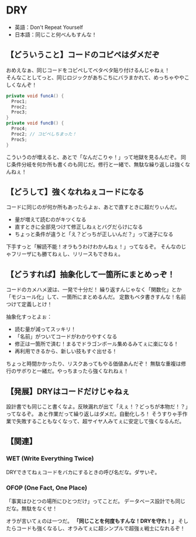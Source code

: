 # DRY

- 英語：Don't Repeat Yourself  
- 日本語：同じこと何べんもすんな！

## 【どういうこと】コードのコピペはダメだぞ

おめえなぁ、同じコードをコピペしてベタベタ貼り付けるんじゃねぇ！  
そんなことしてっと、同じロジックがあちこちにバラまかれて、めっちゃややこしくなんぞ！

```java
private void funcA() {
  Proc1;
  Proc2;
  Proc3;
}
private void funcB() {
  Proc4;
  Proc2; // コピペしちまった！
  Proc5;
}
````

こういうのが増えると、あとで「なんだこりゃ！」って地獄を見るんだぞ。
同じ条件分岐を何か所も書くのも同じだ。修行と一緒で、無駄な繰り返しは強くなんねぇ！

## 【どうして】強くなれねぇコードになる

コードに同じのが何か所もあったらよぉ、あとで直すときに超だりぃんだ。

* 量が増えて読むのがキツくなる
* 直すときに全部見つけて修正しねぇとバグだらけになる
* ちょっと条件が違うと「え？どっちが正しいんだ？」って迷子になる

下手すっと「解読不能！オラもうわけわかんねぇ！」ってなるぞ。
そんなのじゃフリーザにも勝てねぇし、リリースもできねぇ。

## 【どうすれば】抽象化して一箇所にまとめっぞ！

コードのカメハメ波は、一発で十分だ！
繰り返すんじゃなく「関数化」とか「モジュール化」して、一箇所にまとめるんだ。
定数もベタ書きすんな！名前つけて定義しとけ！

抽象化すっとよぉ：

* 読む量が減ってスッキリ！
* 「名前」がついてコードがわかりやすくなる
* 修正は一箇所で済む！まるでドラゴンボール集めるみてぇに楽になる！
* 再利用できるから、新しい技もすぐ出せる！

ちょっと時間かかったり、リスクあってもやる価値あんだぞ！
無駄な重複は修行のサボりと一緒だ。やっちまったら強くなれねぇ！

## 【発展】DRYはコードだけじゃねぇ

設計書でも同じこと書くなよ。反映漏れが出て「えぇ！？どっちが本物だ！？」ってなるぞ。
あと作業だって繰り返しはダメだ。自動化しろ！
そうすりゃ手作業で失敗することもなくなって、超サイヤ人みてぇに安定して強くなるんだ。

## 【関連】

### WET (Write Everything Twice)

DRYできてねぇコードをバカにするときの呼び名だな。ダサいぞ。

### OFOP (One Fact, One Place)

「事実はひとつの場所にひとつだけ」ってことだ。
データベース設計でも同じだな。無駄をなくせ！

オラが言いてぇのは一つだ。
**「同じことを何度もすんな！DRYを守れ！」**
そしたらコードも強くなるし、オラみてぇに超シンプルで超強ぇ戦士になれるぞ！
